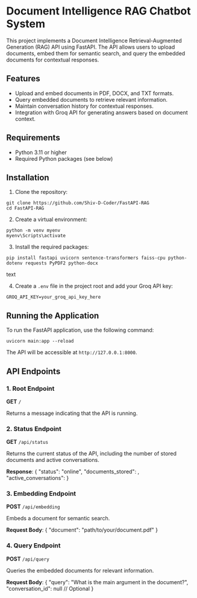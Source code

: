 # Document Intelligence RAG Chatbot System

This project implements a Document Intelligence Retrieval-Augmented Generation (RAG) API using FastAPI. The API allows users to upload documents, embed them for semantic search, and query the embedded documents for contextual responses.

## Features

- Upload and embed documents in PDF, DOCX, and TXT formats.
- Query embedded documents to retrieve relevant information.
- Maintain conversation history for contextual responses.
- Integration with Groq API for generating answers based on document context.

## Requirements

- Python 3.11 or higher
- Required Python packages (see below)

## Installation

1. Clone the repository:

```
git clone https://github.com/Shiv-D-Coder/FastAPI-RAG
cd FastAPI-RAG

```

2. Create a virtual environment:

```
python -m venv myenv
myenv\Scripts\activate
```


3. Install the required packages:

```
pip install fastapi uvicorn sentence-transformers faiss-cpu python-dotenv requests PyPDF2 python-docx
```

text

4. Create a `.env` file in the project root and add your Groq API key:

```
GROQ_API_KEY=your_groq_api_key_here
```


## Running the Application

To run the FastAPI application, use the following command:

```
uvicorn main:app --reload
```


The API will be accessible at `http://127.0.0.1:8000`.

## API Endpoints

### 1. Root Endpoint

**GET** `/`

Returns a message indicating that the API is running.


### 2. Status Endpoint

**GET** `/api/status`

Returns the current status of the API, including the number of stored documents and active conversations.

**Response**:
{
"status": "online",
"documents_stored": <number>,
"active_conversations": <number>
}



### 3. Embedding Endpoint

**POST** `/api/embedding`

Embeds a document for semantic search.

**Request Body**:
{
"document": "path/to/your/document.pdf"
}


### 4. Query Endpoint

**POST** `/api/query`

Queries the embedded documents for relevant information.

**Request Body**:
{
"query": "What is the main argument in the document?",
"conversation_id": null // Optional
}

